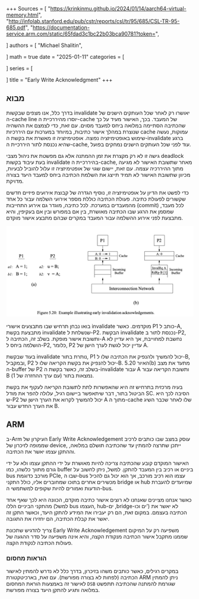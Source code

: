 +++
Sources = [
"https://krinkinmu.github.io/2024/01/14/aarch64-virtual-memory.html",
"http://infolab.stanford.edu/pub/cstr/reports/csl/tr/95/685/CSL-TR-95-685.pdf",
"https://documentation-service.arm.com/static/65fdad3c1bc22b03bca90781?token=",

]
authors = [
"Michael Shalitin",

]
math = true
date = "2025-01-11"
categories = [

]
series = [

]
title = "Early Write Acknowledgment"
+++

## מבוא

בדרך כלל, אנו מצפים שבקשות invalidate יאושרו רק לאחר שכל העותקים הישנים של ה-cache line יוסרו מהיררכיית ה-cache של המעבד. בכך, האישור מעיד על כך שהכתיבה הסתיימה במלואה ביחס למעבד מסוים. עם זאת, כדי לצמצם את ההשהיה שנוצרת במהלך אישור כתיבות, במיוחד במערכות עם היררכיות cache עמוקות, נעשה שימוש באופטימיזציה נפוצה. אופטימיזציה זו מאשרת את בקשת ה-invalidate ברגע שהיא נכנסת לתור היררכיית ה-cache, עוד לפני שכל העותקים הישנים נמחקים בפועל.

גישה זו לא רק מקצרת את זמן ההמתנה אלא גם מפשטת את ניהול מצבי deadlock בעת עיבוד בקשות invalidate בהיררכיית ה-cache, מאחר שתשובת האישור לא מגיעה מתוך ההיררכיה עצמה. עם זאת, יישום שגוי של אופטימיזציה זו עלול להוביל לבעיות, מכיוון שתשובת האישור לא תמיד תייצג את השלמת הכתיבה ביחס למעבד היעד בצורה מדויקת.

כדי לפשט את הדיון על אופטימיזציה זו, נוסיף הגדרה של קבוצת אירועים פיזיים חדשים שקשורים לפעולת כתיבה. פעולת הכתיבה כוללת מספר אירועי השלמה עבור כל אחד מהמעבדים במערכת. לכל כתיבה, מוגדר גם אירוע התחייבות (commit) לכל מעבד, שמסמן את הרגע שבו הכתיבה מאושרת, בין אם במפורש ובין אם בעקיפין, והיא מתבצעת לפני אירוע ההשלמה עבור המעבד במקרים שבהם מתבצע אישור מוקדם.


![](Figure_5_20_Example_illustrating_early_invalidation_acknowledgements.png)



בואו נבחן תרחיש שבו מתבצעים אישורי invalidate מוקדמים. כאשר P1 כותב ל-A, מתבצעת בקשת invalidate שנשלחת ל-P2. הבקשת invalidate נכנסת לתור ב-P2, ותשובת אישור מופקת. בשלב זה, הכתיבה ל-A נחשבת למחוייבת, אך היא עדיין לא הושלמה ביחס ל-P2, כלומר, P2 עדיין יכול לגשת לערך הישן של A.

בעוד שבקשת invalidate נותרת בתור, P1 יכול להמשיך ולהנפיק את הכתיבה שלו ל-B, ובמקביל, P2 יכול להנפיק את בקשת הקריאה שלו ל-B. האיור 5.20(b) מתעד את מצב ה-buffer של P2 בשלב זה, כאשר בקשת ה-invalidate עבור A ותשובת הקריאה עבור B (עם ערך ההחזרה של 1) נמצאות בתור.

בעיה מרכזית בתרחיש זה היא שהאפשרות לתת לתשובת הקריאה לעקוף את בקשת הביטול בתור, דבר שיתאפשר ביישום רגיל, עלולה להפר את מודל SC. הסיבה לכך היא ש-P2 יכול להמשיך לקרוא את הערך הישן של A מתוך ה-cache שלו לאחר שכבר השיג את הערך החדש עבור B.

## ARM

ב-Arm העיקרון של Early Write Acknowledgement עוסק במצב שבו כותבים לרכיב שממופה לזיכרון של device, ייתכן שתרצה להמתין עד שהכתיבה תושלם במלואה, וההתקן עצמו יאשר את הכתיבה.

האישור המוקדם קובע שהכתיבה צריכה להיות מאושרת על ידי ההתקן עצמו ולא על ידי גורם מתווך כלשהו, כמו buffer ביניים או רכיב בין המעבד להתקן. למשל, ניתן לחשוב על bus מורכב כדוגמת PCIe, שבו ה-bus עצמו הוא רכיב מורכב, אך הוא יכול גם להכיל מכשירים אחרים בתוכו שמחוברים אליו, כולל התקני bridge או hub שמיועדים להעברת הודעות ואמורים להיות שקופים למשתמשי ה-bus.

כאשר אנחנו מציינים שאנחנו לא רוצים אישור כתיבה מוקדם, הכוונה היא לכך שאף אחד מהתקני הביניים הללו (למשל bus העצמו, hub-ים ,bridge-ים וכו') לא יאשר את הכתיבה בעצמם. במקום זאת, הם רק יעבירו את המידע להתקן היעד, וכאשר התקן זה יאשר את קבלת הכתיבה, הם יחזירו את התגובה.

צריך להדגיש שתכונת Early Write Acknowledgement משפיעה רק על המיקום שממנו מתקבל אישור הכתיבה מנקודת הקצה, והיא אינה משפיעה על סדר ההגעה של פעולות הכתיבה לנקודת הקצה.
### הוראות מחסום

במקרים רגילים, כאשר כותבים משהו בזיכרון, בדרך כלל לא נדרש להמתין לאישור הכתיבה (לפחות לא בצורה מפורשת). עם זאת, בארכיטקטורת ARM ניתן להמתין לאישור זה באמצעות הוראת המחסום `DSB` שגורמת להמתנה שהכתיבה תתפשט במלואה ותגיע להתקן היעד בצורה מפורשת.



